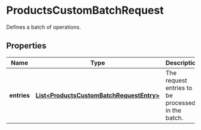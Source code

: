 

# ProductsCustomBatchRequest

Defines a batch of operations.

## Properties

| Name | Type | Description | Notes |
|------------ | ------------- | ------------- | -------------|
|**entries** | [**List&lt;ProductsCustomBatchRequestEntry&gt;**](ProductsCustomBatchRequestEntry.md) | The request entries to be processed in the batch. |  |



